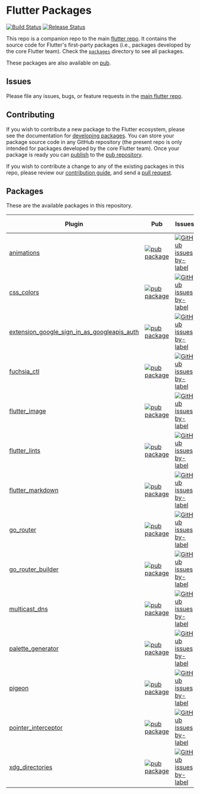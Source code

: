 # Flutter Packages

[![Build Status](https://api.cirrus-ci.com/github/flutter/packages.svg)](https://cirrus-ci.com/github/flutter/packages/master)
[![Release Status](https://github.com/flutter/packages/actions/workflows/release.yml/badge.svg)](https://github.com/flutter/packages/actions/workflows/release.yml)

This repo is a companion repo to the main [flutter repo](
https://github.com/flutter/flutter). It contains the source code for Flutter's
first-party packages (i.e., packages developed by the core Flutter team).
Check the [`packages`](./packages) directory to see all packages.

These packages are also available on [pub](https://pub.dartlang.org/flutter/packages).

## Issues

Please file any issues, bugs, or feature requests in the [main flutter
repo](https://github.com/flutter/flutter/issues/new).

## Contributing

If you wish to contribute a new package to the Flutter ecosystem, please
see the documentation for [developing packages](https://flutter.io/developing-packages/). You can store
your package source code in any GitHub repository (the present repo is only
intended for packages developed by the core Flutter team). Once your package
is ready you can [publish](https://flutter.io/developing-packages/#publish)
to the [pub repository](https://pub.dartlang.org/).

If you wish to contribute a change to any of the existing packages in this repo,
please review our [contribution guide](https://github.com/flutter/packages/blob/master/CONTRIBUTING.md),
and send a [pull request](https://github.com/flutter/packages/pulls).

## Packages

These are the available packages in this repository.

| Plugin | Pub | Issues | Pull requests |
|--------|-----|--------|---------------|
| [animations](./packages/animations/) | [![pub package](https://img.shields.io/pub/v/animations.svg)](https://pub.dev/packages/animations) | [![GitHub issues by-label](https://img.shields.io/github/issues/flutter/flutter/p:%20animations?label=)](https://github.com/flutter/flutter/labels/p%3A%20animations) | [![GitHub pull requests by-label](https://img.shields.io/github/issues-pr/flutter/packages/p:%20animations?label=)](https://github.com/flutter/packages/labels/p%3A%20animations) |
| [css\_colors](./packages/css_colors/) | [![pub package](https://img.shields.io/pub/v/css_colors.svg)](https://pub.dev/packages/css_colors) | [![GitHub issues by-label](https://img.shields.io/github/issues/flutter/flutter/p:%20css_colors?label=)](https://github.com/flutter/flutter/labels/p%3A%20css_colors) | [![GitHub pull requests by-label](https://img.shields.io/github/issues-pr/flutter/packages/p:%20css_colors?label=)](https://github.com/flutter/packages/labels/p%3A%20css_colors) |
| [extension\_google\_sign\_in\_as\_googleapis\_auth](./packages/extension_google_sign_in_as_googleapis_auth/) | [![pub package](https://img.shields.io/pub/v/extension_google_sign_in_as_googleapis_auth.svg)](https://pub.dev/packages/extension_google_sign_in_as_googleapis_auth) | [![GitHub issues by-label](https://img.shields.io/github/issues/flutter/flutter/p:%20extension_google_sign_in_as_googleapis_auth?label=)](https://github.com/flutter/flutter/labels/p%3A%20extension_google_sign_in_as_googleapis_auth) | [![GitHub pull requests by-label](https://img.shields.io/github/issues-pr/flutter/packages/p:%20extension_google_sign_in_as_googleapis_auth?label=)](https://github.com/flutter/packages/labels/p%3A%20extension_google_sign_in_as_googleapis_auth) |
| [fuchsia\_ctl](./packages/fuchsia_ctl/) | [![pub package](https://img.shields.io/pub/v/fuchsia_ctl.svg)](https://pub.dev/packages/fuchsia_ctl) | [![GitHub issues by-label](https://img.shields.io/github/issues/flutter/flutter/p:%20fuchsia_ctl?label=)](https://github.com/flutter/flutter/labels/p%3A%20fuchsia_ctl) | [![GitHub pull requests by-label](https://img.shields.io/github/issues-pr/flutter/packages/p:%20fuchsia_ctl?label=)](https://github.com/flutter/packages/labels/p%3A%20fuchsia_ctl) |
| [flutter\_image](./packages/flutter_image/) | [![pub package](https://img.shields.io/pub/v/flutter_image.svg)](https://pub.dev/packages/flutter_image) | [![GitHub issues by-label](https://img.shields.io/github/issues/flutter/flutter/p:%20flutter_image?label=)](https://github.com/flutter/flutter/labels/p%3A%20flutter_image) | [![GitHub pull requests by-label](https://img.shields.io/github/issues-pr/flutter/packages/p:%20flutter_image?label=)](https://github.com/flutter/packages/labels/p%3A%20flutter_image) |
| [flutter\_lints](./packages/flutter_lints/) | [![pub package](https://img.shields.io/pub/v/flutter_lints.svg)](https://pub.dev/packages/flutter_lints) | [![GitHub issues by-label](https://img.shields.io/github/issues/flutter/flutter/p:%20flutter_lints?label=)](https://github.com/flutter/flutter/labels/p%3A%20flutter_lints) | [![GitHub pull requests by-label](https://img.shields.io/github/issues-pr/flutter/packages/p:%20flutter_lints?label=)](https://github.com/flutter/packages/labels/p%3A%20flutter_lints) |
| [flutter\_markdown](./packages/flutter_markdown/) | [![pub package](https://img.shields.io/pub/v/flutter_markdown.svg)](https://pub.dev/packages/flutter_markdown) | [![GitHub issues by-label](https://img.shields.io/github/issues/flutter/flutter/p:%20flutter_markdown?label=)](https://github.com/flutter/flutter/labels/p%3A%20flutter_markdown) | [![GitHub pull requests by-label](https://img.shields.io/github/issues-pr/flutter/packages/p:%20flutter_markdown?label=)](https://github.com/flutter/packages/labels/p%3A%20flutter_markdown) |
| [go\_router](./packages/go_router/) | [![pub package](https://img.shields.io/pub/v/go_router.svg)](https://pub.dev/packages/go_router) | [![GitHub issues by-label](https://img.shields.io/github/issues/flutter/flutter/p:%20go_router?label=)](https://github.com/flutter/flutter/labels/p%3A%20go_router) | [![GitHub pull requests by-label](https://img.shields.io/github/issues-pr/flutter/packages/p:%20go_router?label=)](https://github.com/flutter/packages/labels/p%3A%20go_router) |
| [go\_router\_builder](./packages/go_router_builder/) | [![pub package](https://img.shields.io/pub/v/go_router_builder.svg)](https://pub.dev/packages/go_router_builder) | [![GitHub issues by-label](https://img.shields.io/github/issues/flutter/flutter/p:%20go_router_builder?label=)](https://github.com/flutter/flutter/labels/p%3A%20go_router_builder) | [![GitHub pull requests by-label](https://img.shields.io/github/issues-pr/flutter/packages/p:%20go_router_builder?label=)](https://github.com/flutter/packages/labels/p%3A%20go_router_builder) |
| [multicast\_dns](./packages/multicast_dns/) | [![pub package](https://img.shields.io/pub/v/multicast_dns.svg)](https://pub.dev/packages/multicast_dns) | [![GitHub issues by-label](https://img.shields.io/github/issues/flutter/flutter/p:%20multicast_dns?label=)](https://github.com/flutter/flutter/labels/p%3A%20multicast_dns) | [![GitHub pull requests by-label](https://img.shields.io/github/issues-pr/flutter/packages/p:%20multicast_dns?label=)](https://github.com/flutter/packages/labels/p%3A%20multicast_dns) |
| [palette\_generator](./packages/palette_generator/) | [![pub package](https://img.shields.io/pub/v/palette_generator.svg)](https://pub.dartlang.org/packages/palette_generator) | [![GitHub issues by-label](https://img.shields.io/github/issues/flutter/flutter/p:%20palette_generator?label=)](https://github.com/flutter/flutter/labels/p%3A%20palette_generator) | [![GitHub pull requests by-label](https://img.shields.io/github/issues-pr/flutter/packages/p:%20palette_generator?label=)](https://github.com/flutter/packages/labels/p%3A%20palette_generator) |
| [pigeon](./packages/pigeon/) | [![pub package](https://img.shields.io/pub/v/pigeon.svg)](https://pub.dev/packages/pigeon) | [![GitHub issues by-label](https://img.shields.io/github/issues/flutter/flutter/pigeon?label=)](https://github.com/flutter/flutter/labels/pigeon) | [![GitHub pull requests by-label](https://img.shields.io/github/issues-pr/flutter/packages/p:%20pigeon?label=)](https://github.com/flutter/packages/labels/p%3A%20pigeon) |
| [pointer\_interceptor](./packages/pointer_interceptor/) | [![pub package](https://img.shields.io/pub/v/pointer_interceptor.svg)](https://pub.dev/packages/pointer_interceptor) | [![GitHub issues by-label](https://img.shields.io/github/issues/flutter/flutter/p:%20pointer_interceptor?label=)](https://github.com/flutter/flutter/labels/p%3A%20pointer_interceptor) | [![GitHub pull requests by-label](https://img.shields.io/github/issues-pr/flutter/packages/p:%20pointer_interceptor?label=)](https://github.com/flutter/packages/labels/p%3A%20pointer_interceptor) |
| [xdg\_directories](./packages/xdg_directories/) | [![pub package](https://img.shields.io/pub/v/xdg_directories.svg)](https://pub.dev/packages/xdg_directories) | [![GitHub issues by-label](https://img.shields.io/github/issues/flutter/flutter/p:%20xdg_directories?label=)](https://github.com/flutter/flutter/labels/p%3A%20xdg_directories) | [![GitHub pull requests by-label](https://img.shields.io/github/issues-pr/flutter/packages/p:%20xdg_directories?label=)](https://github.com/flutter/packages/labels/p%3A%20xdg_directories) |

